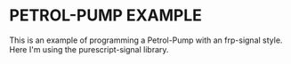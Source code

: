 # PETROL-PUMP EXAMPLE

This is an example of programming a Petrol-Pump with an frp-signal style. Here I'm using the purescript-signal library.